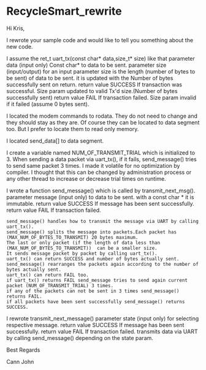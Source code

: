 # RecycleSmart_rewrite

Hi Kris,

I rewrote your sample code and would like to tell you something about the new code.

I assume the ret_t uart_tx(const char* data,size_t* size) like that
    parameter data (input only) Const char* to data to be sent.
    parameter size (input/output) for an input parameter size is the length (number of bytes to be sent) of data to be sent.
              it is updated with the Number of bytes successfully sent on return.
    return value   SUCCESS  If transaction was successful. Size param updated to valid Tx'd size.(Number of bytes successfully sent)
    return value   FAIL  If transaction failed. Size param invalid if it failed (assume 0 bytes sent).
 
I located the modem commands to rodata. They do not need to change and they should stay as they are. 
Of course they can be located to data segment too. But I prefer to locate them to read only memory.

I located send_data[] to data segment.

I create a variable named NUM_OF_TRANSMIT_TRIAL which is initialized to 3.
When sending a data packet via uart_tx(), if it fails, send_message() tries to send same packet 3 times.
I made it volatile for no optimization by compiler.
I thought that this can be changed by administration process or any other thread to increase or decrease trial times on runtime. 


I wrote a function send_message() which is called by transmit_next_msg().
    parameter message (input only) to data to be sent. with a const char * it is immutable.
    return value SUCCESS  If message has been sent successfully.
    return value FAIL  If transaction failed.

    send_message() handles how to transmit the message via UART by calling uart_tx().
    send_message() splits the message into packets.Each packet has (MAX_NUM_OF_BYTES_TO_TRANSMIT) 20 bytes maximum.
    The last or only packet (if the length of data less than (MAX_NUM_OF_BYTES_TO_TRANSMIT))  can be a smaller size.
    It sends message packet by packet by calling uart_tx().
    uart_tx() can return SUCCESS and number of bytes actually sent.
    send_message() rearranges the packets again according to the number of bytes actually sent.
    uart_tx() can return FAIL too.
    if uart_tx() returns FAIL send_message tries to send again current packet (NUM_OF_TRANSMIT_TRIAL) 3 times.
    if any of the packets can not be sent in 3 times send_message() returns FAIL.
    if all packets have been sent successfully send_message() returns SUCCESS.


I rewrote transmit_next_message()
    parameter 	state (input only) for selecting respective message.
    return value SUCCESS  If message has been sent successfully.
    return value FAIL  If transaction failed. 
    transmits data via UART by calling send_message() depending on the state param.


Best Regards

Cann John
